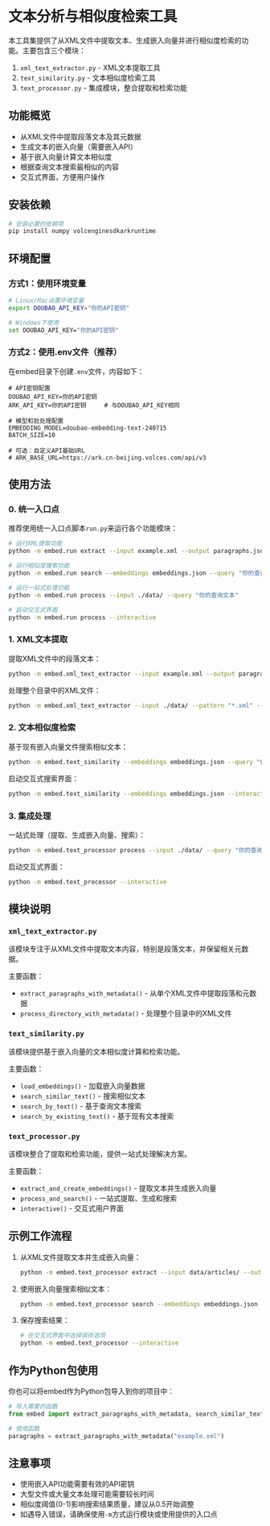 # 文本分析与相似度检索工具

本工具集提供了从XML文件中提取文本、生成嵌入向量并进行相似度检索的功能。主要包含三个模块：

1. `xml_text_extractor.py` - XML文本提取工具
2. `text_similarity.py` - 文本相似度检索工具
3. `text_processor.py` - 集成模块，整合提取和检索功能

## 功能概览

- 从XML文件中提取段落文本及其元数据
- 生成文本的嵌入向量（需要嵌入API）
- 基于嵌入向量计算文本相似度
- 根据查询文本搜索最相似的内容
- 交互式界面，方便用户操作

## 安装依赖

```bash
# 安装必要的依赖项
pip install numpy volcenginesdkarkruntime
```

## 环境配置

### 方式1：使用环境变量
```bash
# Linux/Mac设置环境变量
export DOUBAO_API_KEY="你的API密钥"

# Windows下使用
set DOUBAO_API_KEY="你的API密钥"
```

### 方式2：使用.env文件（推荐）
在embed目录下创建`.env`文件，内容如下：

```
# API密钥配置
DOUBAO_API_KEY=你的API密钥
ARK_API_KEY=你的API密钥     # 与DOUBAO_API_KEY相同

# 模型和批处理配置
EMBEDDING_MODEL=doubao-embedding-text-240715
BATCH_SIZE=10

# 可选：自定义API基础URL
# ARK_BASE_URL=https://ark.cn-beijing.volces.com/api/v3
```

## 使用方法

### 0. 统一入口点

推荐使用统一入口点脚本`run.py`来运行各个功能模块：

```bash
# 运行XML提取功能
python -m embed.run extract --input example.xml --output paragraphs.json

# 运行相似度搜索功能
python -m embed.run search --embeddings embeddings.json --query "你的查询文本"

# 运行一站式处理功能
python -m embed.run process --input ./data/ --query "你的查询文本"

# 启动交互式界面
python -m embed.run process --interactive
```

### 1. XML文本提取

提取XML文件中的段落文本：

```bash
python -m embed.xml_text_extractor --input example.xml --output paragraphs.json
```

处理整个目录中的XML文件：

```bash
python -m embed.xml_text_extractor --input ./data/ --pattern "*.xml" --output all_paragraphs.json
```

### 2. 文本相似度检索

基于现有嵌入向量文件搜索相似文本：

```bash
python -m embed.text_similarity --embeddings embeddings.json --query "你的查询文本" --top-k 5 --threshold 0.6
```

启动交互式搜索界面：

```bash
python -m embed.text_similarity --embeddings embeddings.json --interactive
```

### 3. 集成处理

一站式处理（提取、生成嵌入向量、搜索）：

```bash
python -m embed.text_processor process --input ./data/ --query "你的查询文本" --embeddings result.json
```

启动交互式界面：

```bash
python -m embed.text_processor --interactive
```

## 模块说明

### `xml_text_extractor.py`

该模块专注于从XML文件中提取文本内容，特别是段落文本，并保留相关元数据。

主要函数：
- `extract_paragraphs_with_metadata()` - 从单个XML文件中提取段落和元数据
- `process_directory_with_metadata()` - 处理整个目录中的XML文件

### `text_similarity.py`

该模块提供基于嵌入向量的文本相似度计算和检索功能。

主要函数：
- `load_embeddings()` - 加载嵌入向量数据
- `search_similar_text()` - 搜索相似文本
- `search_by_text()` - 基于查询文本搜索
- `search_by_existing_text()` - 基于现有文本搜索

### `text_processor.py`

该模块整合了提取和检索功能，提供一站式处理解决方案。

主要函数：
- `extract_and_create_embeddings()` - 提取文本并生成嵌入向量
- `process_and_search()` - 一站式提取、生成和搜索
- `interactive()` - 交互式用户界面

## 示例工作流程

1. 从XML文件提取文本并生成嵌入向量：
   ```bash
   python -m embed.text_processor extract --input data/articles/ --output embeddings.json
   ```

2. 使用嵌入向量搜索相似文本：
   ```bash
   python -m embed.text_processor search --embeddings embeddings.json --query "人工智能应用"
   ```

3. 保存搜索结果：
   ```bash
   # 在交互式界面中选择保存选项
   python -m embed.text_processor --interactive
   ```

## 作为Python包使用

你也可以将embed作为Python包导入到你的项目中：

```python
# 导入需要的函数
from embed import extract_paragraphs_with_metadata, search_similar_text, process_and_search

# 使用函数
paragraphs = extract_paragraphs_with_metadata("example.xml")
```

## 注意事项

- 使用嵌入API功能需要有效的API密钥
- 大型文件或大量文本处理可能需要较长时间
- 相似度阈值(0-1)影响搜索结果质量，建议从0.5开始调整
- 如遇导入错误，请确保使用`-m`方式运行模块或使用提供的入口点 